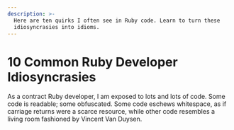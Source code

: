 ```yaml
---
description: >-
  Here are ten quirks I often see in Ruby code. Learn to turn these
  idiosyncrasies into idioms.
---
```


# 10 Common Ruby Developer Idiosyncrasies

As a contract Ruby developer, I am exposed to lots and lots of code. Some code is readable;  some obfuscated. Some code eschews whitespace, as if carriage returns were a scarce resource, while other code resembles a living room fashioned by Vincent Van Duysen.&#x20;
